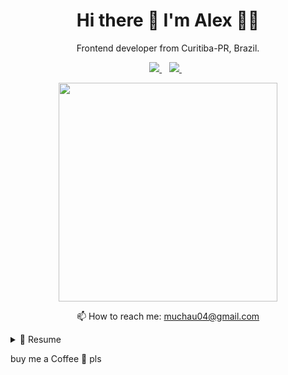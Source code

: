 

<h1 align='center'>
  Hi there 👋 I'm Alex 👨‍💻
</h1>

<p align='center'>
  Frontend developer from Curitiba-PR, Brazil.
</p>



<p align='center'>
  
  <a href="https://www.linkedin.com/in/alexmuchau/">
    <img src="https://img.shields.io/badge/linkedin-%230077B5.svg?&style=for-the-badge&logo=linkedin&logoColor=white" />
  </a>&nbsp;&nbsp;
  <a href="https://instagram.com/alexmuchau">
    <img src="https://img.shields.io/badge/instagram-%23E4405F.svg?&style=for-the-badge&logo=instagram&logoColor=white" />        
  </a>&nbsp;&nbsp;
  
</p>

<p align='center'>
  <a href="#"><img src="https://github-readme-stats.vercel.app/api?username=alexmuchau&show_icons=true&count_private=true&theme=dark" width="350"></a>
</p>

<p align='center'>
  📫 How to reach me: <a href='mailto:muchau04@gmail.com'>muchau04@gmail.com</a>
</p>

<details>
  <summary>📃 Resume</summary>


## Education

- 📖 **Computer Science**\
📆 2022 - ...\
📍 **Positivo University** - Curitiba-PR, Brazil

## Skills
  
- 👨‍💻 **Advanced**\

<img align="left" src="https://img.shields.io/badge/(My)SQL-4479A1?logo=mysql&logoColor=white](https://img.shields.io/badge/JavaScript-323330?style=for-the-badge&logo=javascript&logoColor=F7DF1E" />
<img align="left" src="https://img.shields.io/badge/BASH-4EAA25?logo=gnu-bash&logoColor=white](https://img.shields.io/badge/React-20232A?style=for-the-badge&logo=react&logoColor=61DAFB" />

- 💻 **Learning**\

<img align="left" src="https://img.shields.io/badge/PHP-777BB4?logo=php&logoColor=white](https://img.shields.io/badge/React_Native-20232A?style=for-the-badge&logo=react&logoColor=61DAFB" />
<img align="left" src="https://img.shields.io/badge/Go-00ADD8?logo=go&logoColor=white](https://img.shields.io/badge/Node.js-339933?style=for-the-badge&logo=nodedotjs&logoColor=white" />

</details>

buy me a Coffee 🥺 pls
